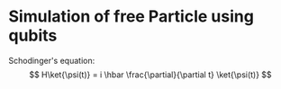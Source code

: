 # **Simulation of free Particle using qubits**
Schodinger's equation:
$$
H\ket{\psi(t)} = i \hbar \frac{\partial}{\partial t} \ket{\psi(t)}
$$
